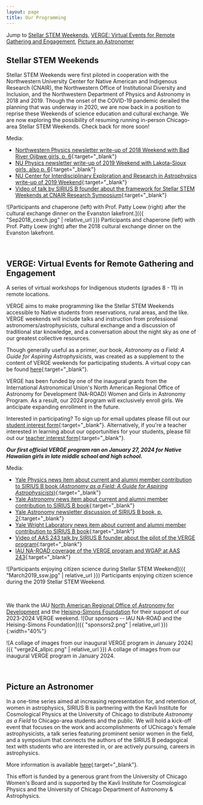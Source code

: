 ```yaml
---
layout: page
title: Our Programming
---
```


Jump to [Stellar STEM Weekends](#stellar-stem-weekends), [VERGE: Virtual Events for Remote Gathering and Engagement](#verge-virtual-events-for-remote-gathering-and-engagement), [Picture an Astronomer](#picture-an-astronomer)

## Stellar STEM Weekends

Stellar STEM Weekends were first piloted in cooperation with the Northwestern University Center for Native American and Indigenous Research (CNAIR), the Northwestern Office of Institutional Diversity and Inclusion, and the Northwestern Department of Physics and Astronomy in 2018 and 2019. Though the onset of the COVID-19 pandemic derailed the planning that was underway in 2020, we are now back in a position to reprise these Weekends of science education and cultural exchange. We are now exploring the possibility of resuming running in-person Chicago-area Stellar STEM Weekends. Check back for more soon!


Media:
- [Northwestern Physics newsletter write-up of 2018 Weekend with Bad River Ojibwe girls, p. 6](https://physics.northwestern.edu/about/dimensions/2018-fall-dimensions.pdf){:target="_blank"}
- [NU Physics newsletter write-up of 2019 Weekend with Lakota-Sioux girls, also p. 6](https://physics.northwestern.edu/about/dimensions/2019-spring-dimensions.pdf){:target="_blank"}
- [NU Center for Interdisciplinary Exploration and Research in Astrophysics write-up of 2019 Weekend](https://ciera.northwestern.edu/2019/05/28/lakota-stellar-stem-weekend/){:target="_blank"}
- [Video of talk by SIRIUS B founder about the framework for Stellar STEM Weekends at CNAIR Research Symposium](https://www.youtube.com/watch?time_continue=1001&v=LYu68FY-9XU&embeds_euri=http%3A%2F%2Fwww.thelakotaculturalexchangeprogram.org%2F&source_ve_path=MzY4NDI&feature=emb_logo&themeRefresh=1){:target="_blank"}

![Participants and chaperone (left) with Prof. Patty Loew (right) after the cultural exchange dinner on the Evanston lakefront.]({{ "Sep2018_cexch.jpg" | relative_url }})
Participants and chaperone (left) with Prof. Patty Loew (right) after the 2018 cultural exchange dinner on the Evanston lakefront.

&nbsp;

## VERGE: Virtual Events for Remote Gathering and Engagement
<!-- VERGE: Virtual Events for Remotely Generating Engagement -->

A series of virtual workshops for Indigenous students (grades 8 - 11) in remote locations.

VERGE aims to make programming like the Stellar STEM Weekends accessible to Native students from reservations, rural areas, and the like. VERGE weekends will include talks and instruction from professional astronomers/astrophysicists, cultural exchange and a discussion of traditional star knowledge, and a conversation about the night sky as one of our greatest collective resources. 

Though generally useful as a primer, our book, *Astronomy as a Field: A Guide for Aspiring Astrophysicists*, was created as a supplement to the content of VERGE weekends for participating students. A virtual copy can be found [here](https://arxiv.org/abs/2312.04041){:target="_blank"}.

VERGE has been funded by one of the inaugural grants from the International Astronomical Union's North American Regional Office of Astronomy for Development (NA-ROAD) Women and Girls in Astronomy Program. As a result, our 2024 program will exclusively enroll girls. We anticipate expanding enrollment in the future.


Interested in participating? To sign up for email updates please fill out our [student interest form](https://forms.gle/wqmpexV7VcYHF4hC7){:target="_blank"}. Alternatively, if you're a teacher interested in learning about our opportunities for your students, please fill out our [teacher interest form](https://forms.gle/Dvaod8XKwJD1te396){:target="_blank"}.

***Our first official VERGE program ran on January 27, 2024 for Native Hawaiian girls in late middle school and high school.*** 

Media:
- [Yale Physics news item about current and alumni member contribution to SIRIUS B book (*Astronomy as a Field: A Guide for Aspiring Astrophysicists*)](https://physics.yale.edu/news/yale-astronomy-and-physics-members-contribute-guide-aspiring-astrophysicists){:target="_blank"}
- [Yale Astronomy news item about current and alumni member contribution to SIRIUS B book](https://astronomy.yale.edu/news/yale-astronomy-members-contribute-guide-aspiring-astrophysicists){:target="_blank"}
- [Yale Astronomy newsletter discussion of SIRIUS B book, p. 2](https://astronomy.yale.edu/sites/default/files/files/Astronomy%20Newsletter%20Winter%202023.pdf){:target="_blank"}
- [Yale Wright Laboratory news item about current and alumni member contribution to SIRIUS B book](https://wlab.yale.edu/news/yale-astronomy-and-physics-members-contribute-guide-aspiring-astrophysicists){:target="_blank"}
- [Video of AAS 243 talk by SIRIUS B founder about the pilot of the VERGE program](https://youtu.be/Lrq_c1HALP8){:target="_blank"}
- [IAU NA-ROAD coverage of the VERGE program and WGAP at AAS 243](https://naroad.astro4dev.org/2024/02/11/the-women-and-girls-in-astronomy-program-makes-strides-at-the-243rd-american-astronomical-society-meeting/){:target="_blank"}

![Participants enjoying citizen science during Stellar STEM Weekend]({{ "March2019_ssw.jpg" | relative_url }})
Participants enjoying citizen science during the 2019 Stellar STEM Weekend.

&nbsp;

We thank the IAU [North American Regional Office of Astronomy for Development](https://naroad.astro4dev.org/) and the [Heising-Simons Foundation](https://www.hsfoundation.org/) for their support of our 2023-2024 VERGE weekend. ![Our sponsors -- IAU NA-ROAD and the Heising-Simons Foundation]({{ "sponsors2.png" | relative_url }}){:width="40%"} 


![A collage of images from our inaugural VERGE program in January 2024]({{ "verge24_allpic.png" | relative_url }})
A collage of images from our inaugural VERGE program in January 2024.

&nbsp;

## Picture an Astronomer

In a one-time series aimed at increasing representation for, and retention of, women in astrophysics, SIRIUS B is partnering with the Kavli Institute for Cosmological Physics at the University of Chicago to distribute *Astronomy as a Field* to Chicago-area students and the public. We will hold a kick-off event that focuses on the work and accomplishments of UChicago's female astrophysicists, a talk series featuring prominent senior women in the field, and a symposium that connects the authors of the SIRIUS B pedagogical text with students who are interested in, or are actively pursuing, careers in astrophysics.

More information is available [here](https://pictureanastronomer.github.io){:target="_blank"}.

This effort is funded by a generous grant from the University of Chicago Women's Board and is supported by the Kavli Institute for Cosmological Physics and the University of Chicago Department of Astronomy & Astrophysics.



<!-- if using sponsors.png, width = 20%-->



<!-- Previous sponsor logo attempts -- would be good to figure this out in the future! 
 -->
<!-- ![NA-ROAD logo]({{ "NAROADlogo.png" | relative_url }}){:width="10%"}

![HSF_logo]({{ "HSF_logo_social.jpg" | relative_url }}){:width="10%"} -->

<!-- ![NA-ROAD logo]({{ "NAROADlogo.png" | relative_url }}){:width="10%"}
![HSF_logo]({{ "HSF_logo_social.jpg" | relative_url }}){:width="10%"} -->

<!-- <div style="display:flex">
     <div style="flex:1" justify-content = "right">
          <img src="{{ "NAROADlogo.png" | relative_url }}"  width="15%">
     </div>
     <div style="flex:1">
          <img src="{{ "HSF_logo_social.jpg" | relative_url }}"  width="15%">
     </div>
</div> -->

<!-- <div style="display:flex; justify-content: center">
     <div>
          <img src="{{ "NAROADlogo.png" | relative_url }}"  width="15%">
     </div>
     <div>
          <img src="{{ "HSF_logo_social.jpg" | relative_url }}"  width="15%">
     </div>
</div> -->

<!-- .box {
  display: flex;
  justify-content: space-between;
}

<div class="box">
     <div style="flex:1" justify-content = "right">
          <img src="{{ "NAROADlogo.png" | relative_url }}"  width="15%">
     </div>
     <div style="flex:1">
          <img src="{{ "HSF_logo_social.jpg" | relative_url }}"  width="15%">
     </div>
</div> -->

<!-- <table><tr>
<td><img src="{{ "NAROADlogo.png" | relative_url }}"  width="15%"><img src="{{ "HSF_logo_social.jpg" | relative_url }}"  width="15%"></td> 
</tr></table>

<figure markdown>
  ![NA-ROAD logo]({{ "NAROADlogo.png" | relative_url }}){:width="10%"}

  ![HSF_logo]({{ "HSF_logo_social.jpg" | relative_url }}){:width="10%"}
  <figcaption></figcaption>
</figure> -->


